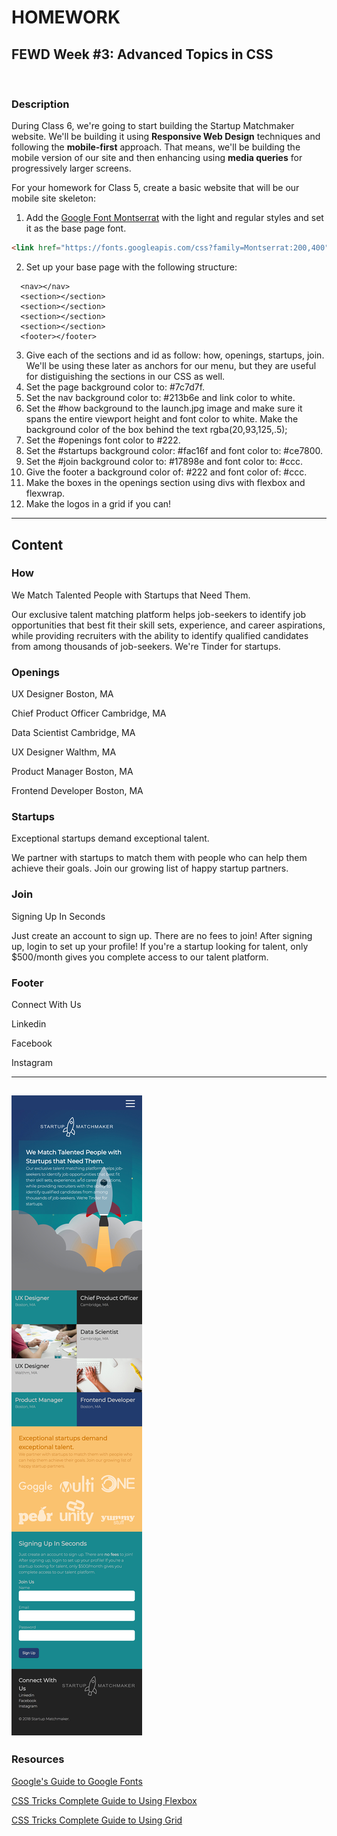 # HOMEWORK

## FEWD Week #3: Advanced Topics in CSS

<br>

### Description

During Class 6, we're going to start building the Startup Matchmaker website.  We'll be building it using **Responsive Web Design** techniques and following the **mobile-first** approach.  That means, we'll be building the mobile version of our site and then enhancing using **media queries** for progressively larger screens.

For your homework for Class 5, create a basic website that will be our mobile site skeleton:

1. Add the [Google Font Montserrat](https://fonts.google.com/specimen/Montserrat) with the light and regular styles and set it as the base page font.
```html
<link href="https://fonts.googleapis.com/css?family=Montserrat:200,400" rel="stylesheet">
```
2. Set up your base page with the following structure:
```
  <nav></nav>
  <section></section>
  <section></section>
  <section></section>
  <section></section>
  <footer></footer>
```
3. Give each of the sections and id as follow: how, openings, startups, join.  We'll be using these later as anchors for our menu, but they are useful for distiguishing the sections in our CSS as well.
4. Set the page background color to: #7c7d7f.
5. Set the nav background color to: #213b6e and link color to white.
6. Set the #how background to the launch.jpg image and make sure it spans the entire viewport height and font color to white.  Make the background color of the box behind the text rgba(20,93,125,.5);
7. Set the #openings font color to #222.
8. Set the #startups background color: #fac16f and font color to: #ce7800.
9. Set the #join background color to: #17898e and font color to: #ccc.
10. Give the footer a background color of: #222 and font color of: #ccc.
11. Make the boxes in the openings section using divs with flexbox and flexwrap.
12. Make the logos in a grid if you can!


---

## Content

### How

We Match Talented People with Startups that Need Them.


Our exclusive talent matching platform helps job-seekers to identify job opportunities that best fit their skill sets, experience, and career aspirations, while providing recruiters with the ability to identify qualified candidates from among thousands of job-seekers. We're Tinder for startups.

### Openings

UX Designer
Boston, MA

Chief Product Officer
Cambridge, MA

Data Scientist
Cambridge, MA

UX Designer
Walthm, MA

Product Manager
Boston, MA

Frontend Developer
Boston, MA

### Startups

Exceptional startups demand exceptional talent.


We partner with startups to match them with people who can help them achieve their goals. Join our growing list of happy startup partners.

### Join

Signing Up In Seconds


Just create an account to sign up. There are no fees to join! After signing up, login to set up your profile! If you're a startup looking for talent, only $500/month gives you complete access to our talent platform.

### Footer

Connect With Us

Linkedin

Facebook

Instagram

---
![](mobile-design.jpg)
---

### Resources

[Google's Guide to Google Fonts](https://developers.google.com/fonts/docs/getting_started)

[CSS Tricks Complete Guide to Using Flexbox](https://css-tricks.com/snippets/css/a-guide-to-flexbox/)

[CSS Tricks Complete Guide to Using Grid](https://css-tricks.com/snippets/css/complete-guide-grid/)


